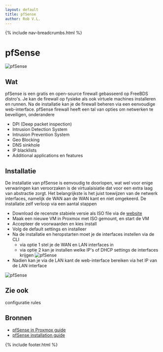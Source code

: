 ```yaml
---
layout: default
title: pfSense
author: Rob V.L.
---
```


{% include nav-breadcrumbs.html %}



# pfSense
![pfSense](../../media/logo/pfSense.png)

## Wat
pfSense is een gratis en open-source firewall gebasseerd op FreeBDS distro's. Je kan de firewall op fysieke als ook virtuele machines installeren en runnen. Na de installatie kan je de firewall beheren via een eenvoudige web-interface. pfSense firewall heeft een tal van opties om netwerken te beveiligen, onderandere
* DPI (Deep packet inspection)
* Intrusion Detection System
* Intrusion Prevention System
* Geo Blocking
* DNS sinkhole
* IP blacklists
* Additional applications en features  

## Installatie 
De installatie van pfSense is eenvoudig te doorlopen, wat wel voor enige verwaringen kan veroorzaken is de virtualaisiatie dat voor een extra laag van abstractie zorgt. Het belangrijkste is het juist toewijzen van de netwerk interfaces, namelijk de WAN aan de WAN kant en niet omgekeerd. De installatie zelf verloop via een aantal stappen
* Download de recenste stabiele versie als ISO file via de [website](https://www.pfsense.org/download/)
* Maak een nieuwe VM in Proxmox met ISO gemount, en start de VM
* Accepteer de voorwaarden en kies install
* Volg de default settings en installeer
* Na de installatie en heropstarten moet je de interfaces instellen via de CLI
    * via optie 1 stel je de WAN en LAN interfaces in
    * via optie 2 kan je installen welke IP's of DHCP settings de interfaces krijgen
    ![pfSense](../../media/pfSense/menu.png)
* Nadien kan je via de LAN kant de web-interface bereiken via het IP van de LAN interface

![pfSense](../../media/pfSense/interface.png)



## Zie ook
configuratie rules

## Bronnen 
* [pfSense in Proxmox guide ](https://docs.netgate.com/pfsense/en/latest/virtualization/virtualizing-pfsense-with-proxmox.html)
* [pfSense installation guide ](https://docs.netgate.com/pfsense/en/latest/install/installing-pfsense.html)


{% include footer.html %}
